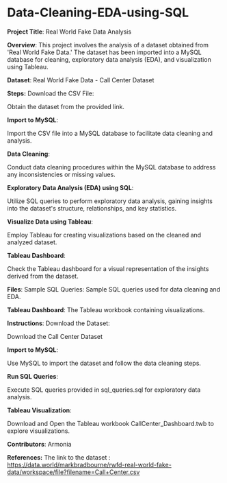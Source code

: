 # Data-Cleaning-EDA-using-SQL
**Project Title**: Real World Fake Data Analysis

**Overview**:
This project involves the analysis of a dataset obtained from 'Real World Fake Data.' The dataset has been imported into a MySQL database for cleaning, exploratory data analysis (EDA), and visualization using Tableau.

**Dataset**:
Real World Fake Data - Call Center Dataset

**Steps:**
Download the CSV File:

Obtain the dataset from the provided link.

**Import to MySQL**:

Import the CSV file into a MySQL database to facilitate data cleaning and analysis.

**Data Cleaning**:

Conduct data cleaning procedures within the MySQL database to address any inconsistencies or missing values.

**Exploratory Data Analysis (EDA) using SQL**:

Utilize SQL queries to perform exploratory data analysis, gaining insights into the dataset's structure, relationships, and key statistics.

**Visualize Data using Tableau**:

Employ Tableau for creating visualizations based on the cleaned and analyzed dataset.

**Tableau Dashboard**:

Check the Tableau dashboard for a visual representation of the insights derived from the dataset.

**Files**:
Sample SQL Queries: Sample SQL queries used for data cleaning and EDA.

**Tableau Dashboard**: The Tableau workbook containing visualizations.

**Instructions**:
Download the Dataset:

Download the Call Center Dataset

**Import to MySQL**:

Use MySQL to import the dataset and follow the data cleaning steps.

**Run SQL Queries**:

Execute SQL queries provided in sql_queries.sql for exploratory data analysis.

**Tableau Visualization**:

Download and Open the Tableau workbook CallCenter_Dashboard.twb to explore visualizations.

**Contributors**:
Armonia

**References:**
The link to the dataset : https://data.world/markbradbourne/rwfd-real-world-fake-data/workspace/file?filename=Call+Center.csv
